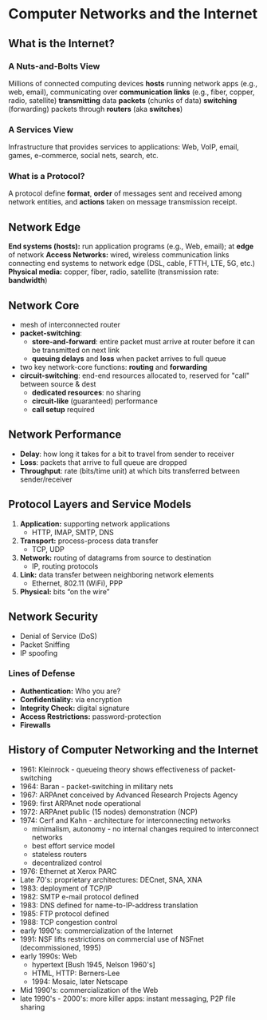 # Computer Networks and the Internet

## What is the Internet?

### A Nuts-and-Bolts View

Millions of connected computing devices **hosts** running network apps (e.g., web, email), communicating over **communication links** (e.g., fiber, copper, radio, satellite) **transmitting** data **packets** (chunks of data) **switching** (forwarding) packets through **routers** (aka **switches**)

### A Services View

Infrastructure that provides services to applications: Web, VoIP, email, games, e-commerce, social nets, search, etc.

### What is a Protocol?

A protocol define **format**, **order** of messages sent and received among network entities, and **actions** taken on message transmission receipt.

## Network Edge

**End systems (hosts):** run application programs (e.g., Web, email); at **edge** of network
**Access Networks:** wired, wireless communication links connecting end systems to network edge (DSL, cable, FTTH, LTE, 5G, etc.)
**Physical media:** copper, fiber, radio, satellite (transmission rate: **bandwidth**)

## Network Core

- mesh of interconnected router
- **packet-switching**:
  - **store-and-forward**: entire packet must arrive at router before it can be transmitted on next link
  - **queuing delays** and **loss** when packet arrives to full queue
- two key network-core functions: **routing** and **forwarding**
- **circuit-switching**: end-end resources allocated to, reserved for "call" between source & dest
  - **dedicated resources**: no sharing
  - **circuit-like** (guaranteed) performance
  - **call setup** required

## Network Performance

- **Delay**: how long it takes for a bit to travel from sender to receiver
- **Loss**: packets that arrive to full queue are dropped
- **Throughput**: rate (bits/time unit) at which bits transferred between sender/receiver

## Protocol Layers and Service Models

1. **Application:** supporting network applications
   - HTTP, IMAP, SMTP, DNS
2. **Transport:** process-process data transfer
   - TCP, UDP
3. **Network:** routing of datagrams from source to destination
   - IP, routing protocols
4. **Link:** data transfer between neighboring network elements
   - Ethernet, 802.11 (WiFi), PPP
5. **Physical:** bits “on the wire”

## Network Security

- Denial of Service (DoS)
- Packet Sniffing
- IP spoofing

### Lines of Defense

- **Authentication:** Who you are?
- **Confidentiality:** via encryption
- **Integrity Check:** digital signature
- **Access Restrictions:** password-protection
- **Firewalls**

## History of Computer Networking and the Internet

- 1961: Kleinrock - queueing theory shows effectiveness of packet-switching
- 1964: Baran - packet-switching in military nets
- 1967: ARPAnet conceived by Advanced Research Projects Agency
- 1969: first ARPAnet node operational
- 1972: ARPAnet public (15 nodes) demonstration (NCP)
- 1974: Cerf and Kahn - architecture for interconnecting networks
  - minimalism, autonomy - no internal changes required to interconnect networks
  - best effort service model
  - stateless routers
  - decentralized control
- 1976: Ethernet at Xerox PARC
- Late 70's: proprietary architectures: DECnet, SNA, XNA
- 1983: deployment of TCP/IP
- 1982: SMTP e-mail protocol defined
- 1983: DNS defined for name-to-IP-address translation
- 1985: FTP protocol defined
- 1988: TCP congestion control
- early 1990's: commercialization of the Internet
- 1991: NSF lifts restrictions on commercial use of NSFnet (decommissioned, 1995)
- early 1990s: Web
  - hypertext [Bush 1945, Nelson 1960's]
  - HTML, HTTP: Berners-Lee
  - 1994: Mosaic, later Netscape
- Mid 1990's: commercialization of the Web
- late 1990's - 2000's: more killer apps: instant messaging, P2P file sharing
